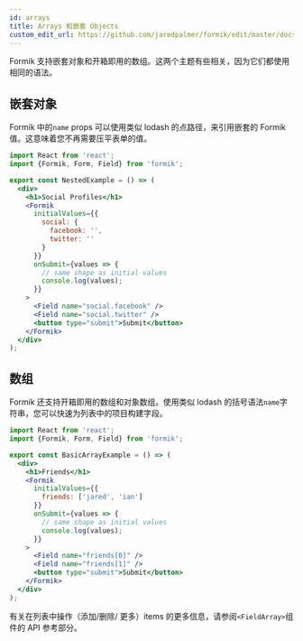 ```yaml
---
id: arrays
title: Arrays 和嵌套 Objects
custom_edit_url: https://github.com/jaredpalmer/formik/edit/master/docs/guides/arrays.md
---
```


Formik 支持嵌套对象和开箱即用的数组。这两个主题有些相关，因为它们都使用相同的语法。

## 嵌套对象

Formik 中的`name` props 可以使用类似 lodash 的点路径，来引用嵌套的 Formik 值。这意味着您不再需要压平表单的值。

```jsx
import React from 'react';
import {Formik, Form, Field} from 'formik';

export const NestedExample = () => (
  <div>
    <h1>Social Profiles</h1>
    <Formik
      initialValues={{
        social: {
          facebook: '',
          twitter: ''
        }
      }}
      onSubmit={values => {
        // same shape as initial values
        console.log(values);
      }}
    >
      <Field name="social.facebook" />
      <Field name="social.twitter" />
      <button type="submit">Submit</button>
    </Formik>
  </div>
);
```

## 数组

Formik 还支持开箱即用的数组和对象数组。使用类似 lodash 的括号语法`name`字符串，您可以快速为列表中的项目构建字段。

```jsx
import React from 'react';
import {Formik, Form, Field} from 'formik';

export const BasicArrayExample = () => (
  <div>
    <h1>Friends</h1>
    <Formik
      initialValues={{
        friends: ['jared', 'ian']
      }}
      onSubmit={values => {
        // same shape as initial values
        console.log(values);
      }}
    >
      <Field name="friends[0]" />
      <Field name="friends[1]" />
      <button type="submit">Submit</button>
    </Formik>
  </div>
);
```

有关在列表中操作（添加/删除/ 更多）items 的更多信息，请参阅`<FieldArray>`组件的 API 参考部分。
